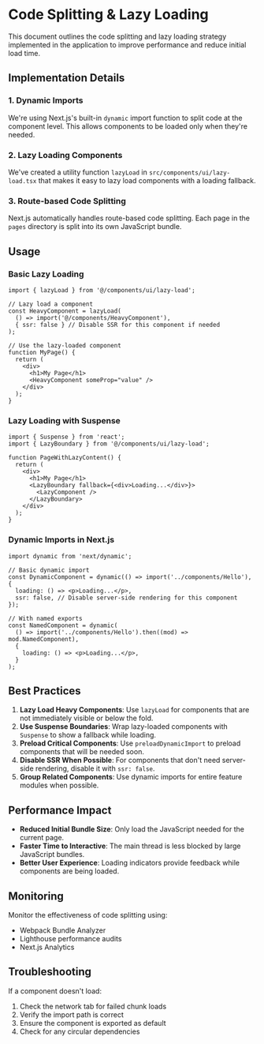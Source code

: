 # Code Splitting & Lazy Loading

This document outlines the code splitting and lazy loading strategy implemented in the application to improve performance and reduce initial load time.

## Implementation Details

### 1. Dynamic Imports

We're using Next.js's built-in `dynamic` import function to split code at the component level. This allows components to be loaded only when they're needed.

### 2. Lazy Loading Components

We've created a utility function `lazyLoad` in `src/components/ui/lazy-load.tsx` that makes it easy to lazy load components with a loading fallback.

### 3. Route-based Code Splitting

Next.js automatically handles route-based code splitting. Each page in the `pages` directory is split into its own JavaScript bundle.

## Usage

### Basic Lazy Loading

```tsx
import { lazyLoad } from '@/components/ui/lazy-load';

// Lazy load a component
const HeavyComponent = lazyLoad(
  () => import('@/components/HeavyComponent'),
  { ssr: false } // Disable SSR for this component if needed
);

// Use the lazy-loaded component
function MyPage() {
  return (
    <div>
      <h1>My Page</h1>
      <HeavyComponent someProp="value" />
    </div>
  );
}
```

### Lazy Loading with Suspense

```tsx
import { Suspense } from 'react';
import { LazyBoundary } from '@/components/ui/lazy-load';

function PageWithLazyContent() {
  return (
    <div>
      <h1>My Page</h1>
      <LazyBoundary fallback={<div>Loading...</div>}>
        <LazyComponent />
      </LazyBoundary>
    </div>
  );
}
```

### Dynamic Imports in Next.js

```tsx
import dynamic from 'next/dynamic';

// Basic dynamic import
const DynamicComponent = dynamic(() => import('../components/Hello'), {
  loading: () => <p>Loading...</p>,
  ssr: false, // Disable server-side rendering for this component
});

// With named exports
const NamedComponent = dynamic(
  () => import('../components/Hello').then((mod) => mod.NamedComponent),
  {
    loading: () => <p>Loading...</p>,
  }
);
```

## Best Practices

1. **Lazy Load Heavy Components**: Use `lazyLoad` for components that are not immediately visible or below the fold.
2. **Use Suspense Boundaries**: Wrap lazy-loaded components with `Suspense` to show a fallback while loading.
3. **Preload Critical Components**: Use `preloadDynamicImport` to preload components that will be needed soon.
4. **Disable SSR When Possible**: For components that don't need server-side rendering, disable it with `ssr: false`.
5. **Group Related Components**: Use dynamic imports for entire feature modules when possible.

## Performance Impact

- **Reduced Initial Bundle Size**: Only load the JavaScript needed for the current page.
- **Faster Time to Interactive**: The main thread is less blocked by large JavaScript bundles.
- **Better User Experience**: Loading indicators provide feedback while components are being loaded.

## Monitoring

Monitor the effectiveness of code splitting using:

- Webpack Bundle Analyzer
- Lighthouse performance audits
- Next.js Analytics

## Troubleshooting

If a component doesn't load:
1. Check the network tab for failed chunk loads
2. Verify the import path is correct
3. Ensure the component is exported as default
4. Check for any circular dependencies
